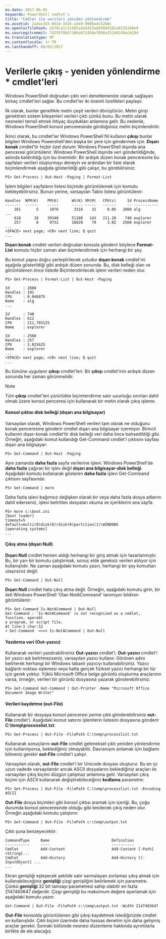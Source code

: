 ```yaml
---
ms.date: 2017-06-05
keywords: PowerShell cmdlet'i
title: "Cmdlet ile verileri yeniden yönlendirme"
ms.assetid: 2a4acd33-041d-43a5-a3e9-9608a4c52b0c
ms.openlocfilehash: e570ca1c2c665a4a5d23abb50d4102a012b160e9
ms.sourcegitcommit: 74255f0b5f386a072458af058a15240140acb294
ms.translationtype: MT
ms.contentlocale: tr-TR
ms.lasthandoff: 08/03/2017
---
```

# <a name="redirecting-data-with-out--cmdlets"></a>Verilerle çıkış - yeniden yönlendirme * cmdlet'leri
Windows PowerShell doğrudan çıktı veri denetlemenize olanak sağlayan birkaç cmdlet'leri sağlar. Bu cmdlet'ler iki önemli özellikleri paylaşır.

İlk olarak, bunlar genellikle metin çeşit verileri dönüştürün. Metin girişi gerektiren sistem bileşenleri verileri çıktı çünkü bunu. Bu metin olarak nesneleri temsil etmek ihtiyaç duydukları anlamına gelir. Bu nedenle, Windows PowerShell konsol penceresinde gördüğünüz metin biçimlendirilir.

İkinci olarak, bu cmdlet'ler Windows PowerShell fiil kullanın **çıkışı** bunlar bilgileri Windows Powershell'den başka bir yere için göndermek için. **Dışarı konak** cmdlet'tir hiçbir özel durum: Windows PowerShell dışında ana penceresi görüntülenir. Windows PowerShell dışında veri gönderildiğinde, aslında kaldırıldığı için bu önemlidir. Bir ardışık düzen konak penceresine bu sayfaları verileri oluşturmayı deneyin ve ardından bir liste olarak biçimlendirmek aşağıda gösterildiği gibi çalışır, bu görebilirsiniz:

```
PS> Get-Process | Out-Host -Paging | Format-List
```

İşlem bilgileri sayfaların listesi biçimde görüntülemek için komutu bekleyebilirsiniz. Bunun yerine, varsayılan Tablo listesi görüntülenir:

```
Handles  NPM(K)    PM(K)      WS(K) VM(M)   CPU(s)     Id ProcessName
-------  ------    -----      ----- -----   ------     -- -----------
    101       5     1076       3316    32     0.05   2888 alg
...
    618      18    39348      51108   143   211.20    740 explorer
    257       8     9752      16828    79     3.02   2560 explorer
...
<SPACE> next page; <CR> next line; Q quit
...
```

**Dışarı konak** cmdlet verileri doğrudan konsola gönderir böylece **Format-List** komutu hiçbir zaman alan biçimlendirmek için herhangi bir şey.

Bu komut yapısı doğru yerleştirilecek yoludur **dışarı konak** cmdlet'ini aşağıda gösterildiği gibi ardışık düzen sonunda. Bu, disk belleği olan ve görüntülenen önce listede Biçimlendirilecek işlem verileri neden olur.

```
PS> Get-Process | Format-List | Out-Host -Paging

Id      : 2888
Handles : 101
CPU     : 0.046875
Name    : alg
...

Id      : 740
Handles : 612
CPU     : 211.703125
Name    : explorer

Id      : 2560
Handles : 257
CPU     : 3.015625
Name    : explorer
...
<SPACE> next page; <CR> next line; Q quit
...
```

Bu tümüne uygulanır **çıkışı** cmdlet'leri. Bir **çıkışı** cmdlet'inin ardışık düzen sonunda her zaman görünmelidir.

> [!NOTE]
> Tüm **çıkışı** cmdlet'leri yürürlükte biçimlendirme satır uzunluğu sınırları dahil olmak üzere konsol penceresi için kullanarak bir metin olarak çıkış işleme.

#### <a name="paging-console-output-out-host"></a>Konsol çıktısı disk belleği (dışarı ana bilgisayar)
Varsayılan olarak, Windows PowerShell verileri tam olarak ne olduğunu konak penceresine gönderir cmdlet dışarı ana bilgisayar içermiyor. Birincil kullanım dışarı konak cmdlet'tir disk belleği veri daha önce bahsedildiği gibi. Örneğin, aşağıdaki komut kullandığı Get-Command cmdlet'i çıktısını sayfası dışarı ana bilgisayar:

```
PS> Get-Command | Out-Host -Paging
```

Aynı zamanda **daha fazla** sayfa verilerine işlevi. Windows PowerShell'de **daha fazla** çağıran bir işlev değil **dışarı ana bilgisayar-disk belleği**. Aşağıdaki komutu kullanarak gösteren **daha fazla** işlevi Get-Command çıktısını sayfasında:

```
PS> Get-Command | more
```

Daha fazla işlevi bağımsız değişken olarak bir veya daha fazla dosya adlarını dahil ederseniz, işlevi belirtilen dosyaları okuma ve içeriklerini ana sayfa:

```
PS> more c:\boot.ini
[boot loader]
timeout=5
default=multi(0)disk(0)rdisk(0)partition(1)\WINDOWS
[operating systems]
...
```

#### <a name="discarding-output-out-null"></a>Çıkış atma (dışarı Null)
**Dışarı Null** cmdlet hemen aldığı herhangi bir giriş atmak için tasarlanmıştır. Bu, bir yan-bir komutu çalıştırmak, sonuç elde gereksiz verileri atılıyor için kullanışlıdır. Ne zaman aşağıdaki komutu yazın, herhangi bir şey komuttan ulaşırsınız değil:

```
PS> Get-Command | Out-Null
```

**Dışarı Null** cmdlet hata çıkış atma değil. Örneğin, aşağıdaki komutu girin, bir ileti Windows PowerShell 'Olan NotACommand' tanımıyor bildiren görüntülenir:

```
PS> Get-Command Is-NotACommand | Out-Null
Get-Command : 'Is-NotACommand' is not recognized as a cmdlet, function, operabl
e program, or script file.
At line:1 char:12
+ Get-Command  <<<< Is-NotACommand | Out-Null
```

#### <a name="printing-data-out-printer"></a>Yazdırma veri (Out-yazıcı)
Kullanarak verileri yazdırabilirsiniz **Out-yazıcı** cmdlet'i. **Out-yazıcı** cmdlet'i bir yazıcı adı belirtmezseniz, varsayılan yazıcı kullanır. Görünen adını belirterek herhangi bir Windows tabanlı yazıcıyı kullanabilirsiniz. Yazıcı bağlantı noktası eşlemesi veya hatta gerçek fiziksel yazıcı herhangi bir tür için gerek yoktur. Yüklü Microsoft Office belge görüntü oluşturma araçlarının varsa, örneğin, verileri bir görüntü dosyasına yazarak gönderebilirsiniz:

```
PS> Get-Command Get-Command | Out-Printer -Name "Microsoft Office Document Image Writer"
```

#### <a name="saving-data-out-file"></a>Verileri kaydetme (out-File)
Kullanarak bir dosyaya konsol penceresi yerine çıktı gönderebilirsiniz **out-File** cmdlet'i. Aşağıdaki komut satırını işlemlerin listesini dosyasına gönderir **C:\\temp\\processlist.txt**:

```
PS> Get-Process | Out-File -FilePath C:\temp\processlist.txt
```

Kullanarak sonuçlarını **out-File** cmdlet geleneksel çıktı yeniden yönlendirme için kullanılıyorsa, beklediğiniz olmayabilir. Davranışını anlamak için bağlamı bilmeniz gerekir **out-File** cmdlet'i çalışır.

Varsayılan olarak, **out-File** cmdlet'i bir Unicode dosyası oluşturur. Bu en iyi uzun vadede varsayılandır ancak ASCII dosyalarını beklediğiniz araçları ile varsayılan çıkış biçimi düzgün çalışmaz anlamına gelir. Varsayılan çıkış biçimi için ASCII kullanarak değiştirebileceğiniz **kodlama** parametre:

```
PS> Get-Process | Out-File -FilePath C:\temp\processlist.txt -Encoding ASCII
```

**Out-File** dosya biçimleri gibi konsol çıktısı aramak için içeriği. Bu, çoğu durumda konsol penceresinde olduğu gibi kesilecek çıkış neden olur. Örneğin aşağıdaki komutu çalıştırın:

```
PS> Get-Command | Out-File -FilePath c:\temp\output.txt
```

Çıktı şuna benzeyecektir:

```
CommandType     Name                            Definition                     
-----------     ----                            ----------                     
Cmdlet          Add-Content                     Add-Content [-Path] <String[...
Cmdlet          Add-History                     Add-History [[-InputObject] ...
...
```

Ekran genişliği eşleşecek şekilde satır sarmalayan zorlamaz çıkış almak için kullanabileceğiniz **genişliği** çizgi genişliğini belirlemek için parametre. Çünkü **genişliği** 32 bit tamsayı parametresi sahip olabilir en fazla 2147483647 değerdir. Çizgi genişliği bu maksimum değere ayarlamak için aşağıdaki komutu yazın:

```
Get-Command | Out-File -FilePath c:\temp\output.txt -Width 2147483647
```

**Out-File** konsolda görüntülenen gibi çıkışı kaydetmek istediğinizde cmdlet en kullanışlıdır. Çıktı biçimi üzerinde daha hassas denetim için daha gelişmiş araçlar gerekir. Sonraki bölümde nesnesi düzenleme hakkında ayrıntılarla birlikte de ele alacağız.


